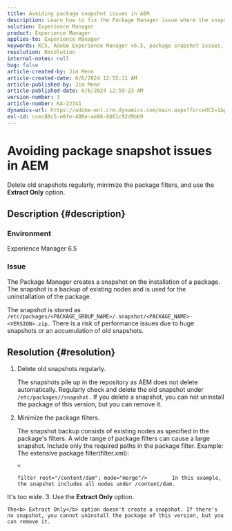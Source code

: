 ```yaml
---
title: Avoiding package snapshot issues in AEM
description: Learn how to fix the Package Manager issue where the snapshot is a backup of existing nodes and is used for the uninstallation of the package.
solution: Experience Manager
product: Experience Manager
applies-to: Experience Manager
keywords: KCS, Adobe Experience Manager v6.5, package snapshot issues, AEM v6.5, Troubleshooting
resolution: Resolution
internal-notes: null
bug: false
article-created-by: Jim Menn
article-created-date: 6/6/2024 12:55:11 AM
article-published-by: Jim Menn
article-published-date: 6/6/2024 12:59:23 AM
version-number: 3
article-number: KA-22341
dynamics-url: https://adobe-ent.crm.dynamics.com/main.aspx?forceUCI=1&pagetype=entityrecord&etn=knowledgearticle&id=ec39a067-9f23-ef11-840b-6045bd006268
exl-id: ccec88c5-e8fe-406e-ae86-8861c92d9bb9
---
```

# Avoiding package snapshot issues in AEM


Delete old snapshots regularly, minimize the package filters, and use the <b>Extract Only</b> option.

## Description {#description}


### <b>Environment</b>

Experience Manager 6.5



### <b>Issue</b>

The Package Manager creates a snapshot on the installation of a package. The snapshot is a backup of existing nodes and is used for the uninstallation of the package.

The snapshot is stored as `/etc/packages/<PACKAGE_GROUP_NAME>/.snapshot/<PACKAGE_NAME>-<VERSION>.zip.` There is a risk of performance issues due to huge snapshots or an accumulation of old snapshots.


## Resolution {#resolution}


1. Delete old snapshots regularly.

    The snapshots pile up in the repository as AEM does not delete automatically. Regularly check and delete the old snapshot under `/etc/packages//snapshot.` If you delete a snapshot, you can not uninstall the package of this version, but you can remove it.

    
2. Minimize the package filters.

    The snapshot backup consists of existing nodes as specified in the package's filters. A wide range of package filters can cause a large snapshot. Include only the required paths in the package filter. Example: The extensive package filter(filter.xml):

    

    `<`


    ```
    filter root="/content/dam"; mode="merge"/>        In this example, the snapshot includes all nodes under /content/dam.
    ```

 It's too wide.
3. Use the <b>Extract Only</b> option.

    The<b> Extract Only</b> option doesn't create a snapshot. If there's no snapshot, you cannot uninstall the package of this version, but you can remove it.
